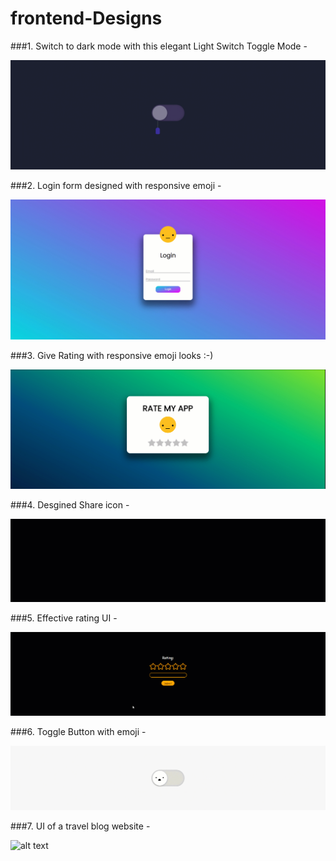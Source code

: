 # frontend-Designs

###1. Switch to dark mode with this elegant Light Switch Toggle Mode - 

![alt text](https://github.com/VishalGhai/frontend-Designs/blob/master/screenshots/light-switch.gif)

###2. Login form designed with responsive emoji - 

![alt text](https://github.com/VishalGhai/frontend-Designs/blob/master/screenshots/login.gif)

###3. Give Rating with responsive emoji looks :-)

![alt text](https://github.com/VishalGhai/frontend-Designs/blob/master/screenshots/rating.gif)

###4. Desgined Share icon - 

![alt text](https://github.com/VishalGhai/frontend-Designs/blob/master/screenshots/share.gif)

###5. Effective rating UI - 

![alt text](https://github.com/VishalGhai/frontend-Designs/blob/master/screenshots/Rating-2.gif)

###6. Toggle Button with emoji - 

![alt text](https://github.com/VishalGhai/frontend-Designs/blob/master/screenshots/toggle-button.gif)

###7. UI of a travel blog website - 

![alt text](https://github.com/VishalGhai/frontend-Designs/blob/master/screenshots/travelwebsite.gif)
